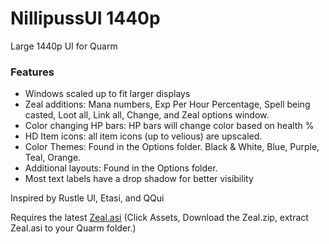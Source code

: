 # NillipussUI 1440p
Large 1440p UI for Quarm

### Features
- Windows scaled up to fit larger displays
- Zeal additions: Mana numbers, Exp Per Hour Percentage, Spell being casted, Loot all, Link all, Change, and Zeal options window.
- Color changing HP bars: HP bars will change color based on health %
- HD Item icons: all item icons (up to velious) are upscaled.
- Color Themes: Found in the Options folder. Black & White, Blue, Purple, Teal, Orange.
- Additional layouts: Found in the Options folder.
- Most text labels have a drop shadow for better visibility

Inspired by Rustle UI, Etasi, and QQui

Requires the latest [Zeal.asi](https://github.com/iamclint/Zeal/releases) (Click Assets, Download the Zeal.zip, extract Zeal.asi to your Quarm folder.)
